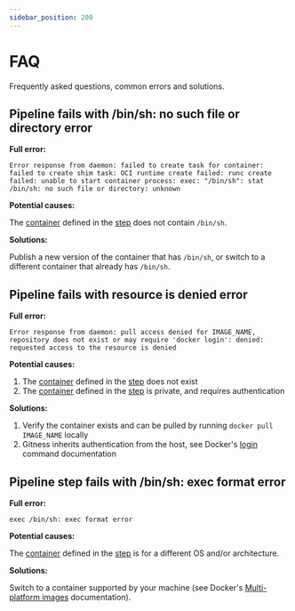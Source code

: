 ```yaml
---
sidebar_position: 200
---
```


# FAQ

Frequently asked questions, common errors and solutions.

## Pipeline fails with /bin/sh: no such file or directory error

__Full error:__

```wordWrap=true
Error response from daemon: failed to create task for container: failed to create shim task: OCI runtime create failed: runc create failed: unable to start container process: exec: "/bin/sh": stat /bin/sh: no such file or directory: unknown
```

__Potential causes:__

The [container](/docs/open-source/reference/pipelines/yaml/container) defined in the [step](/docs/category/steps-1) does not contain `/bin/sh`.

__Solutions:__

Publish a new version of the container that has `/bin/sh`, or switch to a different container that already has `/bin/sh`.

## Pipeline fails with resource is denied error

__Full error:__

```
Error response from daemon: pull access denied for IMAGE_NAME, repository does not exist or may require 'docker login': denied: requested access to the resource is denied
```

__Potential causes:__

1. The [container](/docs/open-source/reference/pipelines/yaml/container) defined in the [step](/docs/category/steps-1) does not exist
2. The [container](/docs/open-source/reference/pipelines/yaml/container) defined in the [step](/docs/category/steps-1) is private, and requires authentication

__Solutions:__

1. Verify the container exists and can be pulled by running `docker pull IMAGE_NAME` locally
2. Gitness inherits authentication from the host, see Docker's [login](https://docs.docker.com/reference/cli/docker/login/) command documentation

## Pipeline step fails with /bin/sh: exec format error

__Full error:__

```
exec /bin/sh: exec format error
```

__Potential causes:__

The [container](/docs/open-source/reference/pipelines/yaml/container) defined in the [step](/docs/category/steps-1) is for a different OS and/or architecture.

__Solutions:__

Switch to a container supported by your machine (see Docker's [Multi-platform images](https://docs.docker.com/build/building/multi-platform/) documentation).

